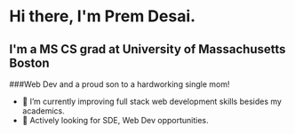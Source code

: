 # Hi there, I'm Prem Desai.


## I'm a MS CS grad at University of Massachusetts Boston 
###Web Dev and a proud son to a hardworking single mom!

- 🌱 I’m currently improving full stack web development skills besides my academics.
- 👯 Actively looking for SDE, Web Dev opportunities.


